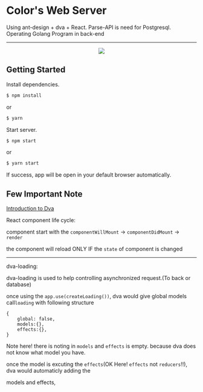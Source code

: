 # Color's Web Server

Using ant-design + dva + React. Parse-API is need for Postgresql. Operating Golang Program in back-end

---

<p align="center">
  <img src="https://zos.alipayobjects.com/rmsportal/bmkNCEoluwGaeGjYjInf.png" />
</p>

## Getting Started
Install dependencies.

```bash
$ npm install
```

or

```bash
$ yarn
```


Start server.

```bash
$ npm start
```

or 

```bash
$ yarn start
```

If success, app will be open in your default browser automatically.

## Few Important Note

[Introduction to Dva](https://juejin.im/entry/5852184b128fe1006b5454c6)

React component life cycle:

component start with the `componentWillMount` -> `componentDidMount` -> `render`

the component will reload ONLY IF the `state` of component is changed

---

dva-loading:

dva-loading is used to help controlling asynchronized request.(To back or database)

once using the `app.use(createLoading())`, dva would give global models call`loading` with following structure

```
{
	global: false,
	models:{},
	effects:{},
}
```

Note here! there is noting in `models` and `effects` is empty. because dva does not know what model you have.

once the model is excuting the `effects`(OK Here! `effects` not `reducers`!!), dva would automaticly adding the

models and effects,




